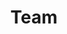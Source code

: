 ---
title: "Team"
linkTitle: "Team"
description: "From agile to cloud native, the Tanzu Developer Engagement team is full of subject-matter experts who are passionate participants in technology and community building."
menu:
    main:
        parent: "community"
        weight: 3
---